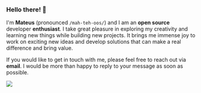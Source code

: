 ### Hello there! 👋

I'm **Mateus** (pronounced `/mah-teh-oos/`) and I am an **open source** developer **enthusiast**. I take great pleasure in exploring my creativity and learning new things while building new projects. It brings me immense joy to work on exciting new ideas and develop solutions that can make a real difference and bring value.

If you would like to get in touch with me, please feel free to reach out via **email**. I would be more than happy to reply to your message as soon as possible.

<picture>
<source 
  srcset="https://github-readme-stats.vercel.app/api?username=mateusabelli&count_private=true&theme=github_dark_dimmed"
  media="(prefers-color-scheme: dark)"
/>
<source
  srcset="https://github-readme-stats.vercel.app/api?username=mateusabelli&count_private=true"
  media="(prefers-color-scheme: light), (prefers-color-scheme: no-preference)"
/>
<img src="https://github-readme-stats.vercel.app/api?username=mateusabelli&count_private=true" />
</picture>
